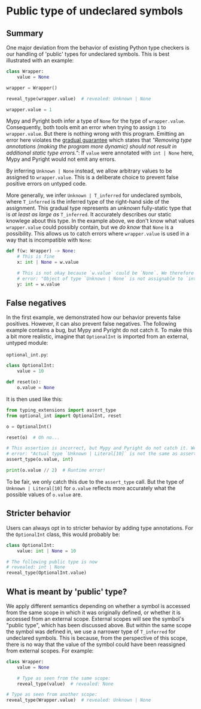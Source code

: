 # Public type of undeclared symbols

## Summary

One major deviation from the behavior of existing Python type checkers is our handling of 'public'
types for undeclared symbols. This is best illustrated with an example:

```py
class Wrapper:
    value = None

wrapper = Wrapper()

reveal_type(wrapper.value)  # revealed: Unknown | None

wrapper.value = 1
```

Mypy and Pyright both infer a type of `None` for the type of `wrapper.value`. Consequently, both
tools emit an error when trying to assign `1` to `wrapper.value`. But there is nothing wrong with
this program. Emitting an error here violates the [gradual guarantee] which states that *"Removing
type annotations (making the program more dynamic) should not result in additional static type
errors."*: If `value` were annotated with `int | None` here, Mypy and Pyright would not emit any
errors.

By inferring `Unknown | None` instead, we allow arbitrary values to be assigned to `wrapper.value`.
This is a deliberate choice to prevent false positive errors on untyped code.

More generally, we infer `Unknown | T_inferred` for undeclared symbols, where `T_inferred` is the
inferred type of the right-hand side of the assignment. This gradual type represents an *unknown*
fully-static type that is *at least as large as* `T_inferred`. It accurately describes our static
knowlege about this type. In the example above, we don't know what values `wrapper.value` could
possibly contain, but we *do know* that `None` is a possibility. This allows us to catch errors
where `wrapper.value` is used in a way that is incompatible with `None`:

```py
def f(w: Wrapper) -> None:
    # This is fine
    x: int | None = w.value

    # This is not okay because `w.value` could be `None`. We therefore raise the following
    # error: "Object of type `Unknown | None` is not assignable to `int`"
    y: int = w.value
```

## False negatives

In the first example, we demonstrated how our behavior prevents false positives. However, it can
also prevent false negatives. The following example contains a bug, but Mypy and Pyright do not
catch it. To make this a bit more realistic, imagine that `OptionalInt` is imported from an
external, untyped module:

`optional_int.py`:

```py
class OptionalInt:
    value = 10

def reset(o):
    o.value = None
```

It is then used like this:

```py
from typing_extensions import assert_type
from optional_int import OptionalInt, reset

o = OptionalInt()

reset(o)  # Oh no...

# This assertion is incorrect, but Mypy and Pyright do not catch it. We raise the following
# error: "Actual type `Unknown | Literal[10]` is not the same as asserted type `int`"
assert_type(o.value, int)

print(o.value // 2)  # Runtime error!
```

To be fair, we only catch this due to the `assert_type` call. But the type of
`Unknown | Literal[10]` for `o.value` reflects more accurately what the possible values of `o.value`
are.

## Stricter behavior

Users can always opt in to stricter behavior by adding type annotations. For the `OptionalInt`
class, this would probably be:

```py
class OptionalInt:
    value: int | None = 10

# The following public type is now
# revealed: int | None
reveal_type(OptionalInt.value)
```

## What is meant by 'public' type?

We apply different semantics depending on whether a symbol is accessed from the same scope in which
it was originally defined, or whether it is accessed from an external scope. External scopes will
see the symbol's "public type", which has been discussed above. But within the same scope the symbol
was defined in, we use a narrower type of `T_inferred` for undeclared symbols. This is because, from
the perspective of this scope, there is no way that the value of the symbol could have been
reassigned from external scopes. For example:

```py
class Wrapper:
    value = None

    # Type as seen from the same scope:
    reveal_type(value)  # revealed: None

# Type as seen from another scope:
reveal_type(Wrapper.value)  # revealed: Unknown | None
```

[gradual guarantee]: https://typing.readthedocs.io/en/latest/spec/concepts.html#the-gradual-guarantee

